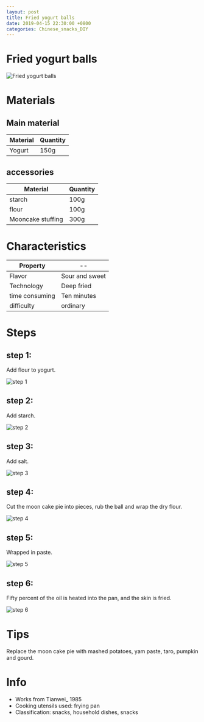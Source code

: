 ```yaml
---
layout: post
title: Fried yogurt balls
date: 2019-04-15 22:30:00 +0800
categories: Chinese_snacks_DIY
---
```


# Fried yogurt balls

![Fried yogurt balls]({{site.baseurl}}/img/423678/423678.jpg)

# Materials


## Main material

Material|Quantity
--|--
Yogurt|150g

## accessories

Material|Quantity
--|--
starch|100g
flour|100g
Mooncake stuffing|300g

# Characteristics

Property|--
--|--
Flavor|Sour and sweet
Technology|Deep fried
time consuming|Ten minutes
difficulty|ordinary

# Steps

## step 1:

Add flour to yogurt.

![step 1]({{site.baseurl}}/img/423678/1.jpg)

## step 2:

Add starch.

![step 2]({{site.baseurl}}/img/423678/2.jpg)

## step 3:

Add salt.

![step 3]({{site.baseurl}}/img/423678/3.jpg)

## step 4:

Cut the moon cake pie into pieces, rub the ball and wrap the dry flour.

![step 4]({{site.baseurl}}/img/423678/4.jpg)

## step 5:

Wrapped in paste.

![step 5]({{site.baseurl}}/img/423678/5.jpg)

## step 6:

Fifty percent of the oil is heated into the pan, and the skin is fried.

![step 6]({{site.baseurl}}/img/423678/6.jpg)

# Tips

Replace the moon cake pie with mashed potatoes, yam paste, taro, pumpkin and gourd.

# Info

- Works from Tianwei_ 1985
- Cooking utensils used: frying pan
- Classification: snacks, household dishes, snacks